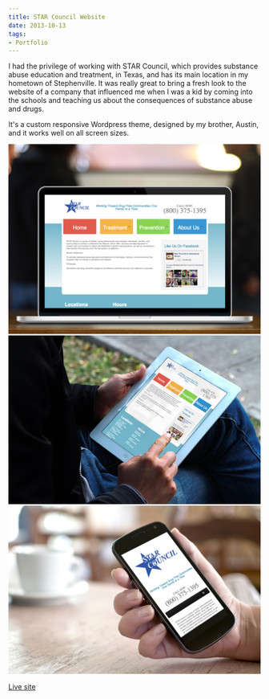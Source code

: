 ```yaml
---
title: STAR Council Website
date: 2013-10-13
tags:
- Portfolio
---
```


I had the privilege of working with STAR Council, which provides substance abuse education and treatment, in Texas, and has its main location in my hometown of Stephenville. It was really great to bring a fresh look to the website of a company that influenced me when I was a kid by coming into the schools and teaching us about the consequences of substance abuse and drugs.

It's a custom responsive Wordpress theme, designed by my brother, Austin, and it works well on all screen sizes.

<img alt="STAR  Council desktop" src="./STAR-Council-desktop-shot.png" />

<img alt="STAR  Council tablet" src="./STAR-Council-tablet-shot.png" />

<img alt="STAR  Council phone" src="./STAR-Council-phone-shot.png" />

<a href="http://www.starcouncil.org" target="_blank">Live site</a>
